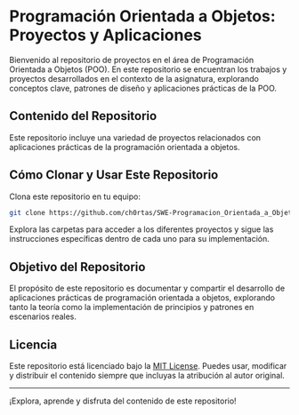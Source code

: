 # Programación Orientada a Objetos: Proyectos y Aplicaciones

Bienvenido al repositorio de proyectos en el área de Programación Orientada a Objetos (POO). En este repositorio se encuentran los trabajos y proyectos desarrollados en el contexto de la asignatura, explorando conceptos clave, patrones de diseño y aplicaciones prácticas de la POO.

## Contenido del Repositorio

Este repositorio incluye una variedad de proyectos relacionados con aplicaciones prácticas de la programación orientada a objetos.

## Cómo Clonar y Usar Este Repositorio

Clona este repositorio en tu equipo:

```bash
git clone https://github.com/ch0rtas/SWE-Programacion_Orientada_a_Objetos.git
```
Explora las carpetas para acceder a los diferentes proyectos y sigue las instrucciones específicas dentro de cada uno para su implementación.

## Objetivo del Repositorio

El propósito de este repositorio es documentar y compartir el desarrollo de aplicaciones prácticas de programación orientada a objetos, explorando tanto la teoría como la implementación de principios y patrones en escenarios reales.

## Licencia

Este repositorio está licenciado bajo la [MIT License](LICENSE). Puedes usar, modificar y distribuir el contenido siempre que incluyas la atribución al autor original.

---
¡Explora, aprende y disfruta del contenido de este repositorio!
